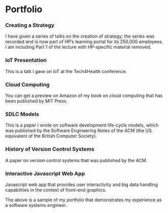 # Portfolio


### Creating a Strategy
I have given a series of talks on the creation of strategy; the series was recorded and is now part of HP’s learning portal for its 250,000 employees. I am including Part 1 of the lecture with HP-specific material removed.

### IoT Presentation
This is a talk I gave on IoT at the Tech4Health conference.

### Cloud Computing
You can get a preview on Amazon of my book on cloud computing that has been published by MIT Press.

### SDLC Models
This is a paper I wrote on software development life-cycle models, which was published by the Software Engineering Notes of the ACM (the US equivalent of the British Computer Society).
 
### History of Version Control Systems
A paper on version control systems that was published by the ACM.

### Interactive Javascript Web App
Javascript web app that provides user interactivity and big data handling capabilities in the context of front-end graphics.
 
The above is a sample of my portfolio that demonstrates my experience as a software systems engineer.
